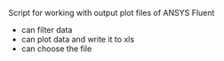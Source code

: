Script for working with output plot files of ANSYS Fluent
- can filter data
- can plot data and write it to xls
- can choose the file